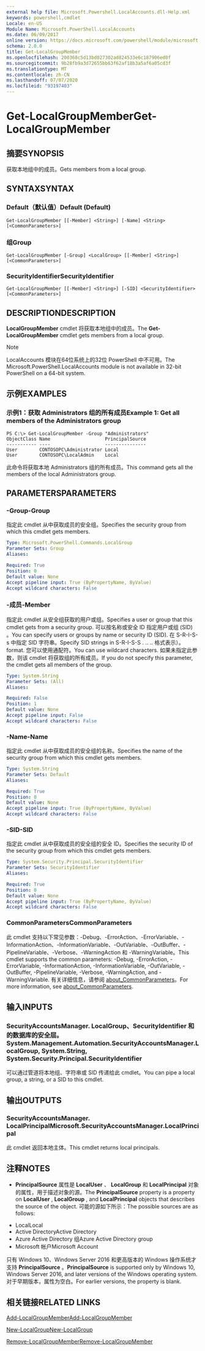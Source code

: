 ```yaml
---
external help file: Microsoft.Powershell.LocalAccounts.dll-Help.xml
keywords: powershell,cmdlet
Locale: en-US
Module Name: Microsoft.PowerShell.LocalAccounts
ms.date: 06/09/2017
online version: https://docs.microsoft.com/powershell/module/microsoft.powershell.localaccounts/get-localgroupmember?view=powershell-5.1&WT.mc_id=ps-gethelp
schema: 2.0.0
title: Get-LocalGroupMember
ms.openlocfilehash: 200368c5d13bd027302ad824533e6c187906ed0f
ms.sourcegitcommit: 9b28fb9a3d72655bb63f62af18b3a5af6a05cd3f
ms.translationtype: MT
ms.contentlocale: zh-CN
ms.lasthandoff: 07/07/2020
ms.locfileid: "93197403"
---
```

# <span data-ttu-id="2ec34-103">Get-LocalGroupMember</span><span class="sxs-lookup"><span data-stu-id="2ec34-103">Get-LocalGroupMember</span></span>

## <span data-ttu-id="2ec34-104">摘要</span><span class="sxs-lookup"><span data-stu-id="2ec34-104">SYNOPSIS</span></span>
<span data-ttu-id="2ec34-105">获取本地组中的成员。</span><span class="sxs-lookup"><span data-stu-id="2ec34-105">Gets members from a local group.</span></span>

## <span data-ttu-id="2ec34-106">SYNTAX</span><span class="sxs-lookup"><span data-stu-id="2ec34-106">SYNTAX</span></span>

### <span data-ttu-id="2ec34-107">Default（默认值）</span><span class="sxs-lookup"><span data-stu-id="2ec34-107">Default (Default)</span></span>

```
Get-LocalGroupMember [[-Member] <String>] [-Name] <String> [<CommonParameters>]
```

### <span data-ttu-id="2ec34-108">组</span><span class="sxs-lookup"><span data-stu-id="2ec34-108">Group</span></span>

```
Get-LocalGroupMember [-Group] <LocalGroup> [[-Member] <String>] [<CommonParameters>]
```

### <span data-ttu-id="2ec34-109">SecurityIdentifier</span><span class="sxs-lookup"><span data-stu-id="2ec34-109">SecurityIdentifier</span></span>

```
Get-LocalGroupMember [[-Member] <String>] [-SID] <SecurityIdentifier> [<CommonParameters>]
```

## <span data-ttu-id="2ec34-110">DESCRIPTION</span><span class="sxs-lookup"><span data-stu-id="2ec34-110">DESCRIPTION</span></span>
<span data-ttu-id="2ec34-111">**LocalGroupMember** cmdlet 将获取本地组中的成员。</span><span class="sxs-lookup"><span data-stu-id="2ec34-111">The **Get-LocalGroupMember** cmdlet gets members from a local group.</span></span>

> [!NOTE]
> <span data-ttu-id="2ec34-112">LocalAccounts 模块在64位系统上的32位 PowerShell 中不可用。</span><span class="sxs-lookup"><span data-stu-id="2ec34-112">The Microsoft.PowerShell.LocalAccounts module is not available in 32-bit PowerShell on a 64-bit system.</span></span>

## <span data-ttu-id="2ec34-113">示例</span><span class="sxs-lookup"><span data-stu-id="2ec34-113">EXAMPLES</span></span>

### <span data-ttu-id="2ec34-114">示例1：获取 Administrators 组的所有成员</span><span class="sxs-lookup"><span data-stu-id="2ec34-114">Example 1: Get all members of the Administrators group</span></span>

```
PS C:\> Get-LocalGroupMember -Group "Administrators"
ObjectClass Name                    PrincipalSource
----------- ----                    ---------------
User        CONTOSOPC\Administrator Local
User        CONTOSOPC\LocalAdmin    Local
```

<span data-ttu-id="2ec34-115">此命令将获取本地 Administrators 组的所有成员。</span><span class="sxs-lookup"><span data-stu-id="2ec34-115">This command gets all the members of the local Administrators group.</span></span>

## <span data-ttu-id="2ec34-116">PARAMETERS</span><span class="sxs-lookup"><span data-stu-id="2ec34-116">PARAMETERS</span></span>

### <span data-ttu-id="2ec34-117">-Group</span><span class="sxs-lookup"><span data-stu-id="2ec34-117">-Group</span></span>
<span data-ttu-id="2ec34-118">指定此 cmdlet 从中获取成员的安全组。</span><span class="sxs-lookup"><span data-stu-id="2ec34-118">Specifies the security group from which this cmdlet gets members.</span></span>

```yaml
Type: Microsoft.PowerShell.Commands.LocalGroup
Parameter Sets: Group
Aliases:

Required: True
Position: 0
Default value: None
Accept pipeline input: True (ByPropertyName, ByValue)
Accept wildcard characters: False
```

### <span data-ttu-id="2ec34-119">-成员</span><span class="sxs-lookup"><span data-stu-id="2ec34-119">-Member</span></span>
<span data-ttu-id="2ec34-120">指定此 cmdlet 从安全组获取的用户或组。</span><span class="sxs-lookup"><span data-stu-id="2ec34-120">Specifies a user or group that this cmdlet gets from a security group.</span></span>
<span data-ttu-id="2ec34-121">可以按名称或安全 ID 指定用户或组 (SID) 。</span><span class="sxs-lookup"><span data-stu-id="2ec34-121">You can specify users or groups by name or security ID (SID).</span></span>
<span data-ttu-id="2ec34-122">在 S-R-I-S-s 中指定 SID 字符串。</span><span class="sxs-lookup"><span data-stu-id="2ec34-122">Specify SID strings in S-R-I-S-S .</span></span>
<span data-ttu-id="2ec34-123">.</span><span class="sxs-lookup"><span data-stu-id="2ec34-123">.</span></span> <span data-ttu-id="2ec34-124">.</span><span class="sxs-lookup"><span data-stu-id="2ec34-124">.</span></span>
<span data-ttu-id="2ec34-125">格式表示）。</span><span class="sxs-lookup"><span data-stu-id="2ec34-125">format.</span></span>
<span data-ttu-id="2ec34-126">您可以使用通配符。</span><span class="sxs-lookup"><span data-stu-id="2ec34-126">You can use wildcard characters.</span></span>
<span data-ttu-id="2ec34-127">如果未指定此参数，则该 cmdlet 将获取组的所有成员。</span><span class="sxs-lookup"><span data-stu-id="2ec34-127">If you do not specify this parameter, the cmdlet gets all members of the group.</span></span>

```yaml
Type: System.String
Parameter Sets: (All)
Aliases:

Required: False
Position: 1
Default value: None
Accept pipeline input: False
Accept wildcard characters: False
```

### <span data-ttu-id="2ec34-128">-Name</span><span class="sxs-lookup"><span data-stu-id="2ec34-128">-Name</span></span>
<span data-ttu-id="2ec34-129">指定此 cmdlet 从中获取成员的安全组的名称。</span><span class="sxs-lookup"><span data-stu-id="2ec34-129">Specifies the name of the security group from which this cmdlet gets members.</span></span>

```yaml
Type: System.String
Parameter Sets: Default
Aliases:

Required: True
Position: 0
Default value: None
Accept pipeline input: True (ByPropertyName, ByValue)
Accept wildcard characters: False
```

### <span data-ttu-id="2ec34-130">-SID</span><span class="sxs-lookup"><span data-stu-id="2ec34-130">-SID</span></span>
<span data-ttu-id="2ec34-131">指定此 cmdlet 从中获取成员的安全组的安全 ID。</span><span class="sxs-lookup"><span data-stu-id="2ec34-131">Specifies the security ID of the security group from which this cmdlet gets members.</span></span>

```yaml
Type: System.Security.Principal.SecurityIdentifier
Parameter Sets: SecurityIdentifier
Aliases:

Required: True
Position: 0
Default value: None
Accept pipeline input: True (ByPropertyName, ByValue)
Accept wildcard characters: False
```

### <span data-ttu-id="2ec34-132">CommonParameters</span><span class="sxs-lookup"><span data-stu-id="2ec34-132">CommonParameters</span></span>
<span data-ttu-id="2ec34-133">此 cmdlet 支持以下常见参数：-Debug、-ErrorAction、-ErrorVariable、-InformationAction、-InformationVariable、-OutVariable、-OutBuffer、-PipelineVariable、-Verbose、-WarningAction 和 -WarningVariable。</span><span class="sxs-lookup"><span data-stu-id="2ec34-133">This cmdlet supports the common parameters: -Debug, -ErrorAction, -ErrorVariable, -InformationAction, -InformationVariable, -OutVariable, -OutBuffer, -PipelineVariable, -Verbose, -WarningAction, and -WarningVariable.</span></span> <span data-ttu-id="2ec34-134">有关详细信息，请参阅 [about_CommonParameters](https://go.microsoft.com/fwlink/?LinkID=113216)。</span><span class="sxs-lookup"><span data-stu-id="2ec34-134">For more information, see [about_CommonParameters](https://go.microsoft.com/fwlink/?LinkID=113216).</span></span>

## <span data-ttu-id="2ec34-135">输入</span><span class="sxs-lookup"><span data-stu-id="2ec34-135">INPUTS</span></span>

### <span data-ttu-id="2ec34-136">SecurityAccountsManager. LocalGroup、SecurityIdentifier 和的数据库的安全层。</span><span class="sxs-lookup"><span data-stu-id="2ec34-136">System.Management.Automation.SecurityAccountsManager.LocalGroup, System.String, System.Security.Principal.SecurityIdentifier</span></span>
<span data-ttu-id="2ec34-137">可以通过管道将本地组、字符串或 SID 传递给此 cmdlet。</span><span class="sxs-lookup"><span data-stu-id="2ec34-137">You can pipe a local group, a string, or a SID to this cmdlet.</span></span>

## <span data-ttu-id="2ec34-138">输出</span><span class="sxs-lookup"><span data-stu-id="2ec34-138">OUTPUTS</span></span>

### <span data-ttu-id="2ec34-139">SecurityAccountsManager. LocalPrincipal</span><span class="sxs-lookup"><span data-stu-id="2ec34-139">Microsoft.SecurityAccountsManager.LocalPrincipal</span></span>
<span data-ttu-id="2ec34-140">此 cmdlet 返回本地主体。</span><span class="sxs-lookup"><span data-stu-id="2ec34-140">This cmdlet returns local principals.</span></span>

## <span data-ttu-id="2ec34-141">注释</span><span class="sxs-lookup"><span data-stu-id="2ec34-141">NOTES</span></span>

* <span data-ttu-id="2ec34-142">**PrincipalSource** 属性是 **LocalUser** 、 **LocalGroup** 和 **LocalPrincipal** 对象的属性，用于描述对象的源。</span><span class="sxs-lookup"><span data-stu-id="2ec34-142">The **PrincipalSource** property is a property on **LocalUser** , **LocalGroup** , and **LocalPrincipal** objects that describes the source of the object.</span></span> <span data-ttu-id="2ec34-143">可能的源如下所示：</span><span class="sxs-lookup"><span data-stu-id="2ec34-143">The possible sources are as follows:</span></span>

- <span data-ttu-id="2ec34-144">Local</span><span class="sxs-lookup"><span data-stu-id="2ec34-144">Local</span></span>
- <span data-ttu-id="2ec34-145">Active Directory</span><span class="sxs-lookup"><span data-stu-id="2ec34-145">Active Directory</span></span>
- <span data-ttu-id="2ec34-146">Azure Active Directory 组</span><span class="sxs-lookup"><span data-stu-id="2ec34-146">Azure Active Directory group</span></span>
- <span data-ttu-id="2ec34-147">Microsoft 帐户</span><span class="sxs-lookup"><span data-stu-id="2ec34-147">Microsoft Account</span></span>

<span data-ttu-id="2ec34-148">只有 Windows 10、Windows Server 2016 和更高版本的 Windows 操作系统才支持 **PrincipalSource** 。</span><span class="sxs-lookup"><span data-stu-id="2ec34-148">**PrincipalSource** is supported only by Windows 10, Windows Server 2016, and later versions of the Windows operating system.</span></span> <span data-ttu-id="2ec34-149">对于早期版本，属性为空白。</span><span class="sxs-lookup"><span data-stu-id="2ec34-149">For earlier versions, the property is blank.</span></span>

## <span data-ttu-id="2ec34-150">相关链接</span><span class="sxs-lookup"><span data-stu-id="2ec34-150">RELATED LINKS</span></span>

[<span data-ttu-id="2ec34-151">Add-LocalGroupMember</span><span class="sxs-lookup"><span data-stu-id="2ec34-151">Add-LocalGroupMember</span></span>](Add-LocalGroupMember.md)

[<span data-ttu-id="2ec34-152">New-LocalGroup</span><span class="sxs-lookup"><span data-stu-id="2ec34-152">New-LocalGroup</span></span>](New-LocalGroup.md)

[<span data-ttu-id="2ec34-153">Remove-LocalGroupMember</span><span class="sxs-lookup"><span data-stu-id="2ec34-153">Remove-LocalGroupMember</span></span>](Remove-LocalGroupMember.md)

